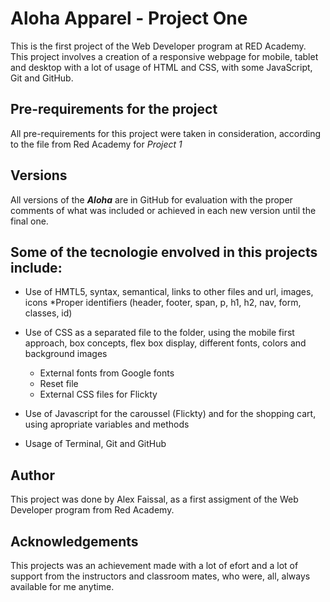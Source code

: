 # Aloha Apparel - **Project One**

This is the first project of the Web Developer  program at RED Academy. This project involves a creation of a responsive webpage for mobile, tablet and desktop with a lot of usage of HTML and CSS, with some JavaScript, Git and GitHub.

## Pre-requirements for the project

All pre-requirements for this project were taken in consideration, according to the file from Red Academy for *Project 1*

## Versions
All versions of the _**Aloha**_ are in GitHub for evaluation with the proper comments of what was included or achieved in each new version until the final one.

## Some of the tecnologie envolved in this projects include:
* Use of HMTL5, syntax, semantical, links to other files and url, images, icons
    *Proper identifiers (header, footer, span, p, h1, h2, nav, form, classes, id)

* Use of CSS as a separated file to the folder, using the mobile first approach, box concepts, flex box display, different fonts, colors and background images
    * External fonts from Google fonts
    * Reset file
    * External CSS files for Flickty

* Use of Javascript for the caroussel (Flickty) and for the shopping cart, using apropriate variables and methods

* Usage of Terminal, Git and GitHub

## Author
This project was done by Alex Faissal, as a first assigment of the Web Developer program from Red Academy.

## Acknowledgements
This projects was an achievement made with a lot of efort and a lot of support from the instructors and classroom mates, who were, all, always available for me anytime.



